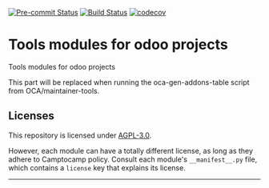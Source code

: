 
<!-- /!\ Non OCA Context : Set here the badge of your runbot / runboat instance. -->
[![Pre-commit Status](https://github.com/Camptocamp/odoo-tools/actions/workflows/pre-commit.yml/badge.svg?branch=11.0)](https://github.com/Camptocamp/odoo-tools/actions/workflows/pre-commit.yml?query=branch%3A11.0)
[![Build Status](https://github.com/Camptocamp/odoo-tools/actions/workflows/test.yml/badge.svg?branch=11.0)](https://github.com/Camptocamp/odoo-tools/actions/workflows/test.yml?query=branch%3A11.0)
[![codecov](https://codecov.io/gh/Camptocamp/odoo-tools/branch/11.0/graph/badge.svg)](https://codecov.io/gh/Camptocamp/odoo-tools)
<!-- /!\ Non OCA Context : Set here the badge of your translation instance. -->

<!-- /!\ do not modify above this line -->

# Tools modules for odoo projects

Tools modules for odoo projects

<!-- /!\ do not modify below this line -->

<!-- prettier-ignore-start -->

[//]: # (addons)

This part will be replaced when running the oca-gen-addons-table script from OCA/maintainer-tools.

[//]: # (end addons)

<!-- prettier-ignore-end -->

## Licenses

This repository is licensed under [AGPL-3.0](LICENSE).

However, each module can have a totally different license, as long as they adhere to Camptocamp
policy. Consult each module's `__manifest__.py` file, which contains a `license` key
that explains its license.

----
<!-- /!\ Non OCA Context : Set here the full description of your organization. -->
